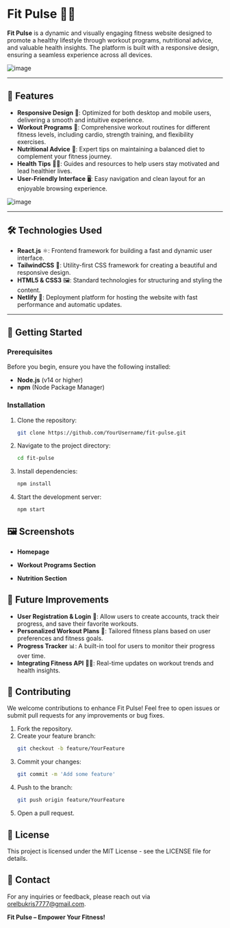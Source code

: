 # Fit Pulse 🏋️‍♂️

**Fit Pulse** is a dynamic and visually engaging fitness website designed to promote a healthy lifestyle through workout programs, nutritional advice, and valuable health insights. The platform is built with a responsive design, ensuring a seamless experience across all devices.

![image](https://github.com/user-attachments/assets/6d3a2058-3bc0-4be4-9cfe-e02b78d8c930)

---

## 🌟 Features

- **Responsive Design** 📱: Optimized for both desktop and mobile users, delivering a smooth and intuitive experience.
- **Workout Programs** 💪: Comprehensive workout routines for different fitness levels, including cardio, strength training, and flexibility exercises.
- **Nutritional Advice** 🥗: Expert tips on maintaining a balanced diet to complement your fitness journey.
- **Health Tips** 🏃‍♀️: Guides and resources to help users stay motivated and lead healthier lives.
- **User-Friendly Interface** 🖥️: Easy navigation and clean layout for an enjoyable browsing experience.

![image](https://github.com/user-attachments/assets/21982a3f-898d-447c-97de-26f029c3fc1d)

---

## 🛠️ Technologies Used

- **React.js** ⚛️: Frontend framework for building a fast and dynamic user interface.
- **TailwindCSS** 🎨: Utility-first CSS framework for creating a beautiful and responsive design.
- **HTML5 & CSS3** 🖼️: Standard technologies for structuring and styling the content.
- **Netlify** 🚀: Deployment platform for hosting the website with fast performance and automatic updates.

---

## 🚀 Getting Started

### Prerequisites

Before you begin, ensure you have the following installed:
- **Node.js** (v14 or higher)
- **npm** (Node Package Manager)

### Installation

1. Clone the repository:
   ```bash
   git clone https://github.com/YourUsername/fit-pulse.git
   ```

2. Navigate to the project directory:
   ```bash
   cd fit-pulse
   ```

3. Install dependencies:
   ```bash
   npm install
   ```

4. Start the development server:
   ```bash
   npm start
   ```

## 🖼️ Screenshots

* **Homepage**

* **Workout Programs Section**

* **Nutrition Section**

## 🎯 Future Improvements

* **User Registration & Login** 🔐: Allow users to create accounts, track their progress, and save their favorite workouts.
* **Personalized Workout Plans** 📅: Tailored fitness plans based on user preferences and fitness goals.
* **Progress Tracker** 📊: A built-in tool for users to monitor their progress over time.
* **Integrating Fitness API** 🏃‍♂️: Real-time updates on workout trends and health insights.

## 🤝 Contributing

We welcome contributions to enhance Fit Pulse! Feel free to open issues or submit pull requests for any improvements or bug fixes.

1. Fork the repository.
2. Create your feature branch:
   ```bash
   git checkout -b feature/YourFeature
   ```
3. Commit your changes:
   ```bash
   git commit -m 'Add some feature'
   ```
4. Push to the branch:
   ```bash
   git push origin feature/YourFeature
   ```
5. Open a pull request.

## 📄 License

This project is licensed under the MIT License - see the LICENSE file for details.

## 💬 Contact

For any inquiries or feedback, please reach out via orelbukris7777@gmail.com.

**Fit Pulse – Empower Your Fitness!**
